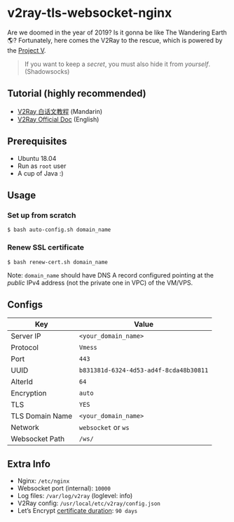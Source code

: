 # v2ray-tls-websocket-nginx
Are we doomed in the year of 2019? Is it gonna be like The Wandering Earth🌎? Fortunately, here comes the V2Ray to the rescue, which is powered by the [Project V](https://v2ray.com/).

> If you want to keep a *secret*, you must also hide it from *yourself*. (Shadowsocks)

## Tutorial (highly recommended)

* [V2Ray 白话文教程](https://toutyrater.github.io/) (Mandarin)
* [V2Ray Official Doc](https://v2ray.com/en/index.html) (English)

## Prerequisites

* Ubuntu 18.04
* Run as `root` user
* A cup of Java :)

## Usage

### Set up from scratch

```
$ bash auto-config.sh domain_name
```

### Renew SSL certificate

```
$ bash renew-cert.sh domain_name
```

Note: `domain_name` should have DNS A record configured pointing at the _public_ IPv4 address (not the private one in VPC) of the VM/VPS.

## Configs

| Key | Value |
|---|---|
| Server IP | `<your_domain_name>`  |
| Protocol | `Vmess` |
| Port | `443` |
| UUID | `b831381d-6324-4d53-ad4f-8cda48b30811` |
| AlterId | `64` |
| Encryption | `auto` |
| TLS | `YES` |
| TLS Domain Name | `<your_domain_name>` |
| Network | `websocket` or `ws` |
| Websocket Path | `/ws/` |

## Extra Info

* Nginx: `/etc/nginx`
* Websocket port (internal): `10000`
* Log files: `/var/log/v2ray` (loglevel: info)
* V2Ray config: `/usr/local/etc/v2ray/config.json`
* Let’s Encrypt [certificate duration](https://letsencrypt.org/2015/11/09/why-90-days.html): `90 days`
